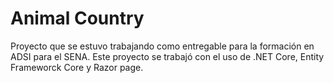 # Animal Country
Proyecto que se estuvo trabajando como entregable para la formación en ADSI para el SENA.
Este proyecto se trabajó con el uso de .NET Core, Entity Frameworck Core y Razor page.

